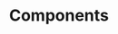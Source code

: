 ---
title: Components
description: A gentle introduction to Ionic components with ion-meuu
weight: 8
lastmod: 2019-07-13T10:13:30-04:00
draft: false
vimeo: 348515092
emoji: 📦
---